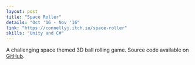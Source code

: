 ```yaml
---
layout: post
title: "Space Roller"
details: "Oct '16 - Nov '16"
link: "https://connellyj.itch.io/space-roller"
skills: "Unity and C#"
---
```


A challenging space themed 3D ball rolling game. Source code available on [GitHub](https://github.com/connellyj/SpaceRoller).



